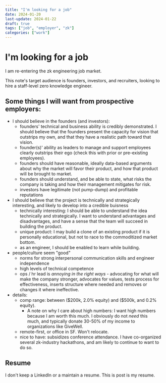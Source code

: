 ```yaml
---
title: "I'm looking for a job"
date: 2024-01-20
last-update: 2024-01-22
draft: true
tags: ["job", "employer", "zk"]
categories: ["work"]
---
```


# I'm looking for a job
I am re-entering the zk engineering job market. 

This note's target audience is founders, investors, and recruiters, looking to hire a staff-level zero knowledge engineer.

## Some things I will want from prospective employers:
- I should believe in the founders (and investors):
    - founders' technical and business ability is credibly demonstrated. I should believe that the founders present the capacity for vision that outstrips my own, and that they have a realistic path toward that vision.
    - founder(s)' ability as leaders to manage and support employees clearly outstrips their ego (check this with prior or pre-existing employees).
    - founders should have reasonable, ideally data-based arguments about why the market will favor their product, and how that product will be brought to market.
    - founders should understand, and be able to state, what risks the company is taking and how their management mitigates for risk.
    - investors have legitimate (not pump-dump) and profitable reputations
- I should believe that the  project is technically and strategically interesting, and likely to develop into a credible buisness
    - technically interesting: I should be able to understand the idea technically and strategically. I want to understand advantages and disadvantages, and have a sense that the team will succeed in building the product.
    - unique product: I may build a clone of an existing product if it is personally educational, but not to race to the commoditized market bottom.
    - as an engineer, I should be enabled to learn while building.
- people/culture seem "good"
    - norms for strong interpersonal communication skills and engineer independence
    - high levels of technical competence
    - ops / hr lead is *annoying in the right ways* - advocating for what will make the company stronger, advocates for values, tests process for effectiveness, inserts structure where needed and removes or changes it where ineffective.
- details:
    - comp range: between (\$200k, 2.0% equity) and (\$500k, and 0.2% equity).
        - A note on why I care about high numbers: I want high numbers because I am worth this much. I obviously do not *need* this much, and typically donate 30-50% of my income to organizations like GiveWell.
    - remote-first, or office in SF. Won't relocate.
    - nice to have: subsidizes conference attendance. I have co-organized several zk-industry hackathons, and am likely to continue to want to do so.

## Resume
I don't keep a LinkedIn or a maintain a resume. This is post is my resume.